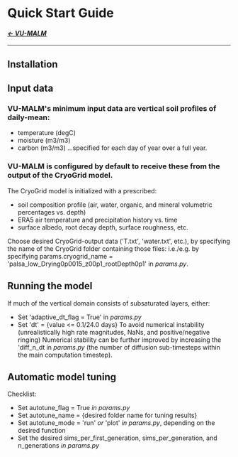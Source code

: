
# Quick Start Guide

#### _[&larr; VU-MALM](vu_malm.md)_

---

## Installation

## Input data

### VU-MALM's minimum input data are vertical soil profiles of daily-mean: 
- temperature (degC)
- moisture (m3/m3)
- carbon (m3/m3)
...specified for each day of year over a full year.

### VU-MALM is configured by default to receive these from the output of the CryoGrid model. 

The CryoGrid model is initialized with a prescribed:
- soil composition profile (air, water, organic, and mineral volumetric percentages vs. depth)
- ERA5 air temperature and precipitation history vs. time
- surface albedo, root decay depth, surface roughness, etc.

Choose desired CryoGrid-output data ('T.txt', 'water.txt', etc.), by specifying the name of the CryoGrid folder containing those files: i.e./e.g. by specifying params.cryogrid_name = 'palsa_low_Drying0p0015_z00p1_rootDepth0p1' in _params.py_.

## Running the model

If much of the vertical domain consists of subsaturated layers, either:
  - Set 'adaptive_dt_flag = True' in _params.py_
  - Set 'dt' = {value <= 0.1/24.0 days}
To avoid numerical instability (unrealistically high rate magnitudes, NaNs, and positive/negative ringing)
Numerical stability can be further improved by increasing the 'diff_n_dt in _params.py_ (the number of diffusion sub-timesteps within the main computation timestep).

## Automatic model tuning

Checklist:
  - Set autotune_flag = True _in params.py_
  - Set autotune_name = {desired folder name for tuning results}
  - Set autotune_mode = 'run' _or_ 'plot' _in params.py_, depending on the desired function
  - Set the desired sims_per_first_generation, sims_per_generation, and n_generations _in params.py_
